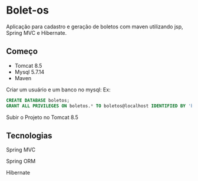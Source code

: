 # Bolet-os

Aplicação para cadastro e geração de boletos com maven utilizando jsp, Spring MVC e Hibernate. 

## Começo 

* Tomcat 8.5 
* Mysql 5.7.14
* Maven

Criar um usuário e um banco no mysql:
Ex:
```sql
CREATE DATABASE boletos;
GRANT ALL PRIVILEGES ON boletos.* TO boletos@localhost IDENTIFIED BY 'boletos' WITH GRANT OPTION;
```

Subir o Projeto no Tomcat 8.5

## Tecnologias

Spring MVC

Spring ORM

Hibernate


